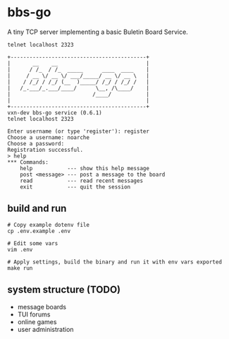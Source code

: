 # bbs-go

A tiny TCP server implementing a basic Buletin Board Service.

```shell
telnet localhost 2323
```

```text
+-------------------------------------------+
|       __    __                            |
|      / /_  / /_  _____      ____  ____    |
|     / __ \/ __ \/ ___/_____/ __ \/ __ \   |
|    / /_/ / /_/ (__  )_____/ /_/ / /_/ /   |
|   /_.___/_.___/____/      \__, /\____/    |
|                          /____/           |
|                                           |
+-------------------------------------------+
vxn-dev bbs-go service (0.6.1)
telnet localhost 2323

Enter username (or type 'register'): register
Choose a username: noarche
Choose a password:
Registration successful.
> help
*** Commands:
    help           --- show this help message
    post <message> --- post a message to the board
    read           --- read recent messages
    exit           --- quit the session

```

## build and run

```shell
# Copy example dotenv file
cp .env.example .env

# Edit some vars
vim .env

# Apply settings, build the binary and run it with env vars exported
make run
```

## system structure (TODO)

+ message boards
+ TUI forums
+ online games
+ user administration
